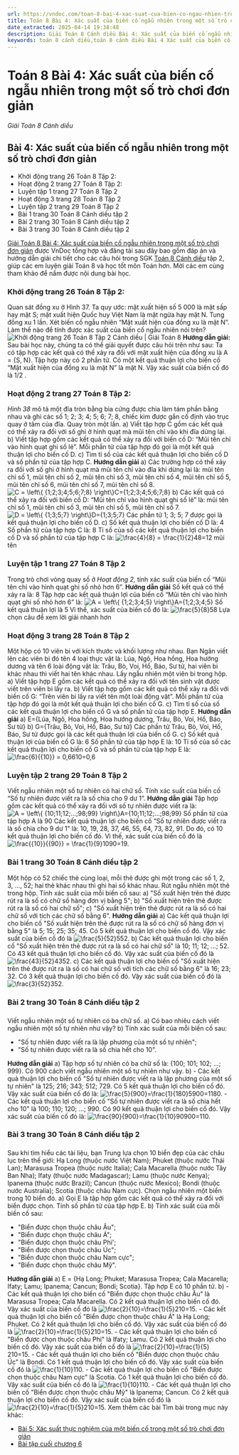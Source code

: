 ```yaml
---
url: https://vndoc.com/toan-8-bai-4-xac-suat-cua-bien-co-ngau-nhien-trong-mot-so-tro-choi-don-gian-314182
title: Toán 8 Bài 4: Xác suất của biến cố ngẫu nhiên trong một số trò chơi đơn giản - Giải Toán 8 Cánh diều - VnDoc.com
date_extracted: 2025-04-14 19:38:48
description: Giải Toán 8 Cánh diều Bài 4: Xác suất của biến cố ngẫu nhiên trong một số trò chơi đơn giản được VnDoc biên soạn lời giải nhằm giúp các em nắm được nội dung được học trong bài, luyện giải Toán 8 hiệu quả.
keywords: toán 8 cánh diều,toán 8 cánh diều Bài 4 Xác suất của biến cố ngẫu nhiên trong một số trò chơi đơn giản,toán lớp 8 cánh diều,giải toán 8 cánh diều,giải sgk toán 8 cánh diều,sgk toán 8 Kết nối tri thức,toán 8 Xác suất của biến cố ngẫu nhiên trong một số trò chơi đơn giản,giải toán 8 Bài 4 Xác suất của biến cố ngẫu nhiên trong một số trò chơi đơn giản,giải toán 8 cd,toán 8 cd,giải toán 8 cd bài 4,giải toán 8 cánh diều bài 4
---
```


# Toán 8 Bài 4: Xác suất của biến cố ngẫu nhiên trong một số trò chơi đơn giản
 _Giải Toán 8 Cánh diều_
## Bài 4: Xác suất của biến cố ngẫu nhiên trong một số trò chơi đơn giản
  * Khởi động trang 26 Toán 8 Tập 2: 
  * Hoạt động 2 trang 27 Toán 8 Tập 2:
  * Luyện tập 1 trang 27 Toán 8 Tập 2
  * Hoạt động 3 trang 28 Toán 8 Tập 2
  * Luyện tập 2 trang 29 Toán 8 Tập 2
  * Bài 1 trang 30 Toán 8 Cánh diều tập 2
  * Bài 2 trang 30 Toán 8 Cánh diều tập 2
  * Bài 3 trang 30 Toán 8 Cánh diều tập 2

[Giải Toán 8 Bài 4: Xác suất của biến cố ngẫu nhiên trong một số trò chơi đơn giản](<https://vndoc.com/toan-8-bai-4-xac-suat-cua-bien-co-ngau-nhien-trong-mot-so-tro-choi-don-gian-314182>) được VnDoc tổng hợp và đăng tải sau đây bao gồm đáp án và hướng dẫn giải chi tiết cho các câu hỏi trong SGK [Toán 8 Cánh diều](<https://vndoc.com/giai-toan-lop8>) tập 2, giúp các em luyện giải Toán 8 và học tốt môn Toán hơn. Mời các em cùng tham khảo để nắm được nội dung bài học.
### **Khởi động trang 26 Toán 8 Tập 2:**
Quan sát đồng xu ở Hình 37. Ta quy ước: mặt xuất hiện số 5 000 là mặt sấp hay mặt S; mặt xuất hiện Quốc huy Việt Nam là mặt ngửa hay mặt N.
Tung đồng xu 1 lần. Xét biến cố ngẫu nhiên “Mặt xuất hiện của đồng xu là mặt N”.
Làm thế nào để tính được xác suất của biến cố ngẫu nhiên nói trên?
![Khởi động trang 26 Toán 8 Tập 2 Cánh diều | Giải Toán 8](https://i.vdoc.vn/data/image/2025/02/26/khoi-dong-trang-26-toan-8-tap-3.png)
**Hướng dẫn giải:**
Sau bài học này, chúng ta có thể giải quyết được câu hỏi trên như sau:
Ta có tập hợp các kết quả có thể xảy ra đối với mặt xuất hiện của đồng xu là A = \{S, N\}. Tập hợp này có 2 phần tử.
Có một kết quả thuận lợi cho biến cố “Mặt xuất hiện của đồng xu là mặt N” là mặt N.
Vậy xác suất của biến cố đó là 1/2 .
### Hoạt động 2 trang 27 Toán 8 Tập 2:
_Hình 38_ mô tả một đĩa tròn bằng bìa cứng được chia làm tám phần bằng nhau và ghi các số 1; 2; 3; 4; 5; 6; 7; 8, chiếc kim được gắn cố định vào trục quay ở tâm của đĩa.
Quay tròn một lần.
a\) Viết tập hợp C gồm các kết quả có thể xảy ra đối với số ghi ở hình quạt mà mũi tên chỉ vào khi đĩa dừng lại.
b\) Viết tập hợp gồm các kết quả có thể xảy ra đối với biến cố D: “Mũi tên chỉ vào hình quạt ghi số lẻ”. Mỗi phần tử của tập hợp đó gọi là một kết quả thuận lợi cho biến cố D.
c\) Tìm tỉ số của các kết quả thuận lợi cho biến cố D và số phần tử của tập hợp C.
**Hướng dẫn giải**
a\) Các trường hợp có thể xảy ra đối với số ghi ở hình quạt mà mũi tên chỉ vào đĩa khi dừng lại là: mũi tên chỉ số 1, mũi tên chỉ số 2, mũi tên chỉ số 3, mũi tên chỉ số 4, mũi tên chỉ số 5, mũi tên chỉ số 6, mũi tên chỉ số 7, mũi tên chỉ số 8.
![C = \\left\\{ {1;2;3;4;5;6;7;8} \\right\\}](https://i.vdoc.vn/data/image/blank.png)C=\{1;2;3;4;5;6;7;8\}
b\) Các kết quả có thể xảy ra đối với biến cố D: “Mũi tên chỉ vào hình quạt ghi số lẻ” là: mũi tên chỉ số 1, mũi tên chỉ số 3, mũi tên chỉ số 5, mũi tên chỉ số 7.
![D = \\left\\{ {1;3;5;7} \\right\\}](https://i.vdoc.vn/data/image/blank.png)D=\{1;3;5;7\}
Các phần tử 1; 3; 5; 7 được gọi là kết quả thuận lợi cho biến cố D.
c\) Số kết quả thuận lợi cho biến cố D là: 4
Số phần tử của tập hợp C là: 8
Tỉ số của số các kết quả thuận lợi cho biến cố D và số phần tử của tập hợp C là: ![\\frac{4}{8} = \\frac{1}{2}](https://i.vdoc.vn/data/image/blank.png)48=12
mũi tên
### Luyện tập 1 trang 27 Toán 8 Tập 2
Trong trò chơi vòng quay số ở _Hoạt động 2,_ tính xác suất của biến cố “Mũi tên chỉ vào hình quạt ghi số nhỏ hơn 6”.
**Hướng dẫn giải**
Số kết quả có thể xảy ra là: 8
Tập hợp các kết quả thuận lợi của biến cố “Mũi tên chỉ vào hình quạt ghi số nhỏ hơn 6” là:
![A = \\left\\{ {1;2;3;4;5} \\right\\}](https://i.vdoc.vn/data/image/blank.png)A=\{1;2;3;4;5\}
Số kết quả thuận lợi là 5
Vì thế, xác suất của biến cố đó là: ![\\frac{5}{8}](https://i.vdoc.vn/data/image/blank.png)58
Lựa chọn câu để xem lời giải nhanh hơn
### Hoạt động 3 trang 28 Toán 8 Tập 2
Một hộp có 10 viên bi với kích thước và khối lượng như nhau. Bạn Ngân viết lên các viên bi đó tên 4 loại thực vật là: Lúa, Ngô, Hoa hồng, Hoa hướng dương và tên 6 loài động vật là: Trâu, Bò, Voi, Hổ, Báo, Sư tử, hai viên bi khác nhau thì viết hai tên khác nhau.
Lấy ngẫu nhiên một viên bi trong hộp.
a\) Viết tập hợp E gồm các kết quả có thể xảy ra đối với tên sinh vật được viết trên viên bi lấy ra.
b\) Viết tập hợp gồm các kết quả có thể xảy ra đối với biến cố G: “Trên viên bi lấy ra viết tên một loài động vật”. Mỗi phần tử của tập hợp đó gọi là một kết quả thuận lợi cho biến cố G.
c\) Tìm tỉ số của số các kết quả thuận lợi cho biến cố G và số phần tử của tập hợp E.
**Hướng dẫn giải**
a\) E=\{Lúa, Ngô, Hoa hồng, Hoa hướng dương, Trâu, Bò, Voi, Hổ, Báo, Sư tử\}
b\) G=\{Trâu, Bò, Voi, Hổ, Báo, Sư tử\}
Các phần tử Trâu, Bò, Voi, Hổ, Báo, Sư tử được gọi là các kết quả thuận lợi của biến cố G.
c\) Số kết quả thuận lợi của biến cố G là: 6
Số phần tử của tập hợp E là: 10
Tỉ số của số các kết quả thuận lợi cho biến cố G và số phần tử của tập hợp E là: ![\\frac{6}{{10}} = 0,6](https://i.vdoc.vn/data/image/blank.png)610=0,6
### Luyện tập 2 trang 29 Toán 8 Tập 2
Viết ngẫu nhiên một số tự nhiên có hai chữ số. Tính xác suất của biến cố “Số tự nhiên được viết ra là số chia cho 9 dư 1”.
**Hướng dẫn giải**
Tập hợp gồm các kết quả có thể xảy ra đối với số tự nhiên được viết ra là:
![A = \\left\\{ {10;11;12;...;98;99} \\right\\}](https://i.vdoc.vn/data/image/blank.png)A=\{10;11;12;...;98;99\}
Số phần tử của tập hợp A là 90
Các kết quả thuận lợi cho biến cố “Số tự nhiên được viết ra là số chia cho 9 dư 1” là: 10, 19, 28, 37, 46, 55, 64, 73, 82, 91. Do đó, có 10 kết quả thuận lợi cho biến cố đó. Vì thế, xác suất của biến cố đó là ![\\frac{{10}}{{90}} = \\frac{1}{9}](https://i.vdoc.vn/data/image/blank.png)1090=19.
### Bài 1 trang 30 Toán 8 Cánh diều tập 2
Một hộp có 52 chiếc thẻ cùng loại, mỗi thẻ được ghi một trong các số 1, 2, 3, ..., 52; hai thẻ khác nhau thì ghi hai số khác nhau.
Rút ngẫu nhiên một thẻ trong hộp. Tính xác suất của mỗi biến cố sau:
a\) "Số xuất hiện trên thẻ được rút ra là số có chữ số hàng đơn vị bằng 5";
b\) "Số xuất hiện trên thẻ được rút ra là số có hai chữ số";
c\) "Số xuất hiện trên thẻ được rút ra là số có hai chữ số với tích các chữ số bằng 6".
**Hướng dẫn giải**
a\) Các kết quả thuận lợi cho biến cố "Số xuất hiện trên thẻ được rút ra là số có chữ số hàng đơn vị bằng 5" là 5; 15; 25; 35; 45. Có 5 kết quả thuận lợi cho biến cố đó.
Vậy xác suất của biến cố đó là ![\\frac{5}{52}](https://i.vdoc.vn/data/image/blank.png)552.
b\) Các kết quả thuận lợi cho biến cố "Số xuất hiện trên thẻ được rút ra là số có hai chữ số" là 10; 11; 12; ...; 52. Có 43 kết quả thuận lợi cho biến cố đó.
Vậy xác suất của biến cố đó là ![\\frac{43}{52}](https://i.vdoc.vn/data/image/blank.png)4352.
c\) Các kết quả thuận lợi cho biến cố "Số xuất hiện trên thẻ được rút ra là số có hai chữ số với tích các chữ số bằng 6" là 16; 23; 32. Có 3 kết quả thuận lợi cho biến cố đó.
Vậy xác suất của biến cố đó là ![\\frac{3}{52}](https://i.vdoc.vn/data/image/blank.png)352.
### Bài 2 trang 30 Toán 8 Cánh diều tập 2
### 
Viết ngẫu nhiên một số tự nhiên có ba chữ số.
a\) Có bao nhiêu cách viết ngẫu nhiên một số tự nhiên như vậy?
b\) Tính xác suất của mỗi biến cố sau:
  * "Số tự nhiên được viết ra là lập phương của một số tự nhiên";
  * "Số tự nhiên được viết ra là số chia hết cho 10".

**Hướng dẫn giải**
a\) Tập hợp số tự nhiên có ba chữ số là: \{100; 101; 102; ...; 999\}. Có 900 cách viết ngẫu nhiên một số tự nhiên như vậy.
b\) - Các kết quả thuận lợi cho biến cố "Số tự nhiên được viết ra là lập phương của một số tự nhiên" là 125; 216; 343; 512; 729. Có 5 kết quả thuận lợi cho biến cố đó.
Vậy xác suất của biến cố đó là: ![\\frac{5}{900}=\\frac{1}{180}](https://i.vdoc.vn/data/image/blank.png)5900=1180.
\- Các kết quả thuận lợi cho biến cố "Số tự nhiên được viết ra là số chia hết cho 10" là 100; 110; 120; ...; 990. Có 90 kết quả thuận lợi cho biến cố đó.
Vậy xác suất của biến cố đó là: ![\\frac{90}{900}=\\frac{1}{10}](https://i.vdoc.vn/data/image/blank.png)90900=110.
### Bài 3 trang 30 Toán 8 Cánh diều tập 2
### 
Sau khi tìm hiểu các tài liệu, bạn Trung lựa chọn 10 biển đẹp của các châu lục trên thế giới: Hạ Long \(thuộc nước Việt Nam\); Phuket \(thuộc nước Thái Lan\); Marasusa Tropea \(thuộc nước Italia\); Cala Macarella \(thuộc nước Tây Ban Nha\); Ifaty \(thuộc nước Madagascar\); Lamu \(thuộc nước Kenya\); Ipanema \(thuộc nước Brazil\); Cancun \(thuộc nước Mexico\); Bondi \(thuộc nước Australia\); Scotia \(thuộc châu Nam cực\). Chọn ngẫu nhiên một biển trong 10 biển đó.
a\) Gọi E là tập hợp gồm các kết quả có thể xảy ra đối với biển được chọn. Tính số phần tử của tập hợp E.
b\) Tính xác suất của mỗi biến cố sau:
  * "Biển được chọn thuộc châu Âu";
  * "Biển được chọn thuộc châu Á";
  * "Biển được chọn thuộc châu Phi';
  * "Biển được chọn thuộc châu Úc";
  * "Biển được chọn thuộc châu Nam cực";
  * "Biển được chọn thuộc châu Mỹ".

**Hướng dẫn giải**
a\) E = \{Hạ Long; Phuket; Marasusa Tropea; Cala Macarella; Ifaty; Lamu; Ipanema; Cancun; Bondi; Scotia\}. Tập hợp E có 10 phần tử.
b\) - Các kết quả thuận lợi cho biến cố "Biển được chọn thuộc châu Âu" là Marasusa Tropea; Cala Macarella. Có 2 kết quả thuận lợi cho biến cố đó. Vậy xác suất của biến cố đó là ![\\frac{2}{10}=\\frac{1}{5}](https://i.vdoc.vn/data/image/blank.png)210=15.
\- Các kết quả thuận lợi cho biến cố "Biển được chọn thuộc châu Á" là Hạ Long; Phuket. Có 2 kết quả thuận lợi cho biến cố đó. Vậy xác suất của biến cố đó là ![\\frac{2}{10}=\\frac{1}{5}](https://i.vdoc.vn/data/image/blank.png)210=15.
\- Các kết quả thuận lợi cho biến cố "Biển được chọn thuộc châu Phi" là Ifaty; Lamu. Có 2 kết quả thuận lợi cho biến cố đó. Vậy xác suất của biến cố đó là ![\\frac{2}{10}=\\frac{1}{5}](https://i.vdoc.vn/data/image/blank.png)210=15.
\- Các kết quả thuận lợi cho biến cố "Biển được chọn thuộc châu Úc" là Bondi. Có 1 kết quả thuận lợi cho biến cố đó. Vậy xác suất của biến cố đó là ![\\frac{1}{10}](https://i.vdoc.vn/data/image/blank.png)110.
\- Các kết quả thuận lợi cho biến cố "Biển được chọn thuộc châu Nam cực" là Scotia. Có 1 kết quả thuận lợi cho biến cố đó. Vậy xác suất của biến cố đó là ![\\frac{1}{10}](https://i.vdoc.vn/data/image/blank.png)110.
\- Các kết quả thuận lợi cho biến cố "Biển được chọn thuộc châu Mỹ" là Ipanema; Cancun. Có 2 kết quả thuận lợi cho biến cố đó. Vậy xác suất của biến cố đó là ![\\frac{2}{10}=\\frac{1}{5}](https://i.vdoc.vn/data/image/blank.png)210=15.
Xem thêm các bài Tìm bài trong mục này khác:
  * [Bài 5: Xác suất thực nghiệm của một biến cố trong một số trò chơi đơn giản](</toan-8-bai-5-xac-suat-thuc-nghiem-cua-mot-bien-co-trong-mot-so-tro-choi-don-gian-314185>)
  * [Bài tập cuối chương 6](</toan-8-bai-tap-cuoi-chuong-6-314186>)

